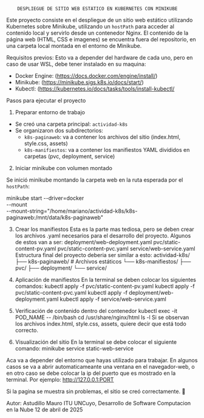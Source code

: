         DESPLIEGUE DE SITIO WEB ESTÁTICO EN KUBERNETES CON MINIKUBE

Este proyecto consiste en el despliegue de un sitio web estático utilizando Kubernetes sobre Minikube, utilizando un `hostPath` para acceder al contenido local y servirlo desde un contenedor Nginx.
El contenido de la página web (HTML, CSS e imagenes) se encuentra fuera del repositorio, en una carpeta local montada en el entorno de Minikube.

Requisitos previos:
Esto va a depender del hardware de cada uno, pero en caso de usar WSL, debe tener instalado en su maquina:
- Docker Engine: (https://docs.docker.com/engine/install/)
- Minikube: (https://minikube.sigs.k8s.io/docs/start/)
- Kubectl: (https://kubernetes.io/docs/tasks/tools/install-kubectl/

Pasos para ejecutar el proyecto

1. Preparar entorno de trabajo

- Se creó una carpeta principal: `actividad-k8s`
- Se organizaron dos subdirectorios:
  - `k8s-paginaweb`: va a contener los archivos del sitio (index.html, style.css, assets)
  - `k8s-manifiestos`: va a contener los manifiestos YAML divididos en carpetas (pvc, deployment, service)

2. Iniciar minikube con volumen montado

Se inició minikube montando la carpeta web en la ruta esperada por el `hostPath`:

minikube start --driver=docker \
  --mount \
  --mount-string="/home/mariano/actividad-k8s/k8s-paginaweb:/mnt/data/k8s-paginaweb"

3. Crear los manifiestos
Esta es la parte mas tediosa, pero se deben crear los archivos .yaml necesarios para el desarrollo del proyecto. Algunos de estos van a ser:
      deployment/web-deployment.yaml
      pvc/static-content-pv.yaml
      pvc/static-content-pvc.yaml
      service/web-service.yaml
Estructura final del proyecto deberia ser similar a esto:
      actividad-k8s/
      ├── k8s-paginaweb/          # Archivos estáticos
      └── k8s-manifiestos/
          ├── pvc/
          ├── deployment/
          └── service/

4. Aplicación de manifiestos
En la terminal se deben colocar los siguientes comandos:
    kubectl apply -f pvc/static-content-pv.yaml
    kubectl apply -f pvc/static-content-pvc.yaml
    kubectl apply -f deployment/web-deployment.yaml
    kubectl apply -f service/web-service.yaml

5. Verificación de contenido dentro del contenedor
    kubectl exec -it POD_NAME -- /bin/bash
    cd /usr/share/nginx/html
    ls -l
Si se observan los archivos index.html, style.css, assets, quiere decir que está todo correcto.

6. Visualización del sitio
En la terminal se debe colocar el siguiente comando:
    minikube service static-web-service

Aca va a depender del entorno que hayas utilizado para trabajar. En algunos casos se va a abrir automaticameante una ventana en el navegador-web, o en otro caso se debe colocar la ip del puerto que es mostrado en la terminal.
Por ejemplo: http://127.0.0.1:PORT

Si la pagina se muestra sin problemas, el sitio se creó correctamente. 🎉

Autor:
Astudillo Mauro
ITU UNCuyo, Desarrollo de Software
Computacion en la Nube
12 de abril de 2025
